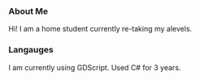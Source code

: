 ### About Me
Hi! I am a home student currently re-taking my alevels. 

### Langauges
I am currently using GDScript. Used C# for 3 years. 
